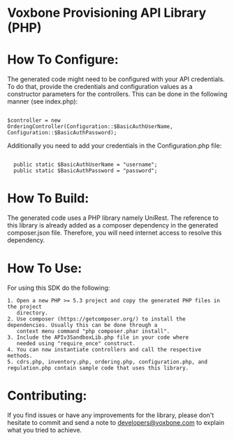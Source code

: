 Voxbone Provisioning API Library (PHP)
=================

How To Configure:
=================
The generated code might need to be configured with your API credentials. To do that,
provide the credentials and configuration values as a constructor parameters for the controllers. This can be done in the following manner (see index.php):

`````

$controller = new OrderingController(Configuration::$BasicAuthUserName, Configuration::$BasicAuthPassword);

`````

Additionally you need to add your credentials in the Configuration.php file:

``````

  public static $BasicAuthUserName = "username";
  public static $BasicAuthPassword = "password";

``````

How To Build:
=============
The generated code uses a PHP library namely UniRest. The reference to this
library is already added as a composer dependency in the generated composer.json
file. Therefore, you will need internet access to resolve this dependency.

How To Use:
===========
For using this SDK do the following:

    1. Open a new PHP >= 5.3 project and copy the generated PHP files in the project
       directory.
    2. Use composer (https://getcomposer.org/) to install the dependencies. Usually this can be done through a
       context menu command "php composer.phar install".
    3. Include the APIv3SandboxLib.php file in your code where
       needed using "require_once" construct.
    4. You can now instantiate controllers and call the respective methods.
    5. cdrs.php, inventory.php, ordering.php, configuration.php, and regulation.php contain sample code that uses this library.

Contributing:
============

If you find issues or have any improvements for the library, please don't hesitate to commit and send a note to developers@voxbone.com to explain what you tried to achieve.


